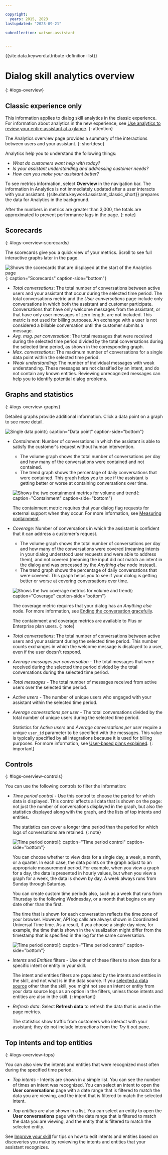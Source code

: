 ```yaml
---

copyright:
  years: 2015, 2023
lastupdated: "2023-09-21"

subcollection: watson-assistant


---
```


{{site.data.keyword.attribute-definition-list}}

# Dialog skill analytics overview
{: #logs-overview}

## Classic experience only
This information applies to dialog skill analytics in the classic experience. For information about analytics in the new experience, see [Use analytics to review your entire assistant at a glance](/docs/watson-assistant?topic=watson-assistant-analytics-overview). 
{: attention}

The Analytics overview page provides a summary of the interactions between users and your assistant.
{: shortdesc}

Analytics help you to understand the following things:

- *What do customers want help with today?*
- *Is your assistant understanding and addressing customer needs?*
- *How can you make your assistant better?*

To see metrics information, select **Overview** in the navigation bar. The information in Analytics is not immediately updated after a user interacts with your assistant. {{site.data.keyword.assistant_classic_short}} prepares the data for Analytics in the background.

After the numbers in metrics are greater than 3,000, the totals are approximated to prevent performance lags in the page.
{: note}

## Scorecards
{: #logs-overview-scorecards}

The scorecards give you a quick view of your metrics. Scroll to see full interactive graphs later in the page.

![Shows the scorecards that are displayed at the start of the Analytics page](images/scorecard.png){: caption="Scorecards" caption-side="bottom"}

- *Total conversations*: The total number of conversations between active users and your assistant that occur during the selected time period. The total conversations metric and the *User conversations* page include only conversations in which both the assistant and customer participate. Conversations that have only welcome messages from the assistant, or that have only user messages of zero length, are not included. This metric is not used for billing purposes. An exchange with a user is not considered a billable conversation until the customer submits a message.
- *Avg. msg. per conversation*: The total messages that were received during the selected time period divided by the total conversations during the selected time period, as shown in the corresponding graph.
- *Max. conversations*: The maximum number of conversations for a single data point within the selected time period.
- *Weak understanding*: The number of individual messages with weak understanding. These messages are not classified by an intent, and do not contain any known entities. Reviewing unrecognized messages can help you to identify potential dialog problems.

## Graphs and statistics
{: #logs-overview-graphs}

Detailed graphs provide additional information. Click a data point on a graph to see more detail.

![Single data point](images/oview-point.png){: caption="Data point" caption-side="bottom"}

- *Containment*: Number of conversations in which the assistant is able to satisfy the customer's request without human intervention.

    - The volume graph shows the total number of conversations per day and how many of the conversations were contained and not contained.
    - The trend graph shows the percentage of daily conversations that were contained. This graph helps you to see if the assistant is getting better or worse at containing conversations over time.

    ![Shows the two containment metrics for volume and trend](images/containment-metric.png){: caption="Containment" caption-side="bottom"}

    The containment metric requires that your dialog flag requests for external support when they occur. For more information, see [Measuring containment](/docs/watson-assistant?topic=watson-assistant-dialog-support#dialog-support-containment).
- *Coverage*: Number of conversations in which the assistant is confident that it can address a customer's request.

    - The volume graph shows the total number of conversations per day and how many of the conversations were covered (meaning intents in your dialog understood user requests and were able to address them), and not covered (meaning the input did not match an intent in the dialog and was processed by the *Anything else* node instead).
    - The trend graph shows the percentage of daily conversations that were covered. This graph helps you to see if your dialog is getting better or worse at covering conversations over time.

    ![Shows the two coverage metrics for volume and trend](images/coverage-metric.png){: caption="Coverage" caption-side="bottom"}

    The coverage metric requires that your dialog has an *Anything else* node. For more information, see [Ending the conversation gracefully](/docs/watson-assistant?topic=watson-assistant-dialog-start#dialog-start-anything-else).

    The containment and coverage metrics are available to Plus or Enterprise plan users.
    {: note}

- *Total conversations*: The total number of conversations between active users and your assistant during the selected time period. This number counts exchanges in which the welcome message is displayed to a user, even if the user doesn't respond.
- *Average messages per conversation* - The total messages that were received during the selected time period divided by the total conversations during the selected time period.
- *Total messages* - The total number of messages received from active users over the selected time period.
- *Active users* - The number of unique users who engaged with your assistant within the selected time period.
- *Average conversations per user* - The total conversations divided by the total number of unique users during the selected time period.

    Statistics for *Active users* and *Average conversations per user* require a unique `user_id` parameter to be specified with the messages. This value is typically specified by all integrations because it is used for billing purposes. For more information, see [User-based plans explained](/docs/watson-assistant?topic=watson-assistant-admin-managing-plan#admin-managing-plan-user-based).
    {: important}

## Controls
{: #logs-overview-controls}

You can use the following controls to filter the information:

- *Time period control* - Use this control to choose the period for which data is displayed. This control affects all data that is shown on the page: not just the number of conversations displayed in the graph, but also the statistics displayed along with the graph, and the lists of top intents and entities.

    The statistics can cover a longer time period than the period for which logs of conversations are retained.
    {: note}

    ![Time period control](images/oview-time.png){: caption="Time period control" caption-side="bottom"}

    You can choose whether to view data for a single day, a week, a month, or a quarter. In each case, the data points on the graph adjust to an appropriate measurement period. For example, when you view a graph for a day, the data is presented in hourly values, but when you view a graph for a week, the data is shown by day. A week always runs from Sunday through Saturday.

    You can create custom time periods also, such as a week that runs from Thursday to the following Wednesday, or a month that begins on any date other than the first.

    The time that is shown for each conversation reflects the time zone of your browser. However, API log calls are always shown in Coordinated Universal Time time. As a result, if you choose a single day view, for example, the time that is shown in the visualization might differ from the timestamp that is specified in the log for the same conversation.

    ![Time period control](images/oview-time2.png){: caption="Time period control" caption-side="bottom"}

- *Intents* and *Entities* filters - Use either of these filters to show data for a specific intent or entity in your skill.

    The intent and entities filters are populated by the intents and entities in the skill, and not what is in the data source. If you [selected a data source](/docs/watson-assistant?topic=watson-assistant-logs#logs-deploy-id) other than the skill, you might not see an intent or entity from your data source logs as an option in the filters, unless those intents and entities are also in the skill.
    {: important}

- *Refresh data*: Select **Refresh data** to refresh the data that is used in the page metrics.

    The statistics show traffic from customers who interact with your assistant; they do not include interactions from the *Try it out* pane.

## Top intents and top entities
{: #logs-overview-tops}

You can also view the intents and entities that were recognized most often during the specified time period.

- *Top intents* - Intents are shown in a simple list. You can see the number of times an intent was recognized. You can select an intent to open the **User conversations** page with a date range that is filtered to match the data you are viewing, and the intent that is filtered to match the selected intent.

- *Top entities* are also shown in a list. You can select an entity to open the **User conversations** page with the date range that is filtered to match the data you are viewing, and the entity that is filtered to match the selected entity.

See [Improve your skill](/docs/watson-assistant?topic=watson-assistant-logs) for tips on how to edit intents and entities based on discoveries you make by reviewing the intents and entities that your assistant recognizes.

